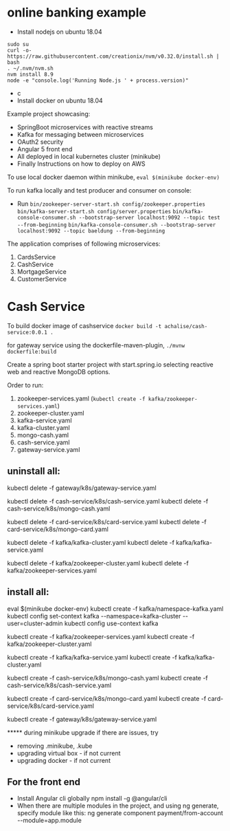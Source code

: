 # online banking example

* Install nodejs on ubuntu 18.04

```
sudo su
curl -o- https://raw.githubusercontent.com/creationix/nvm/v0.32.0/install.sh | bash
. ~/.nvm/nvm.sh
nvm install 8.9
node -e "console.log('Running Node.js ' + process.version)"
```

* c
* Install docker on ubuntu 18.04

Example project showcasing:

* SpringBoot microservices with reactive streams
* Kafka for messaging between microservices
* OAuth2 security
* Angular 5 front end
* All deployed in local kubernetes cluster (minikube)
* Finally Instructions on how to deploy on AWS

To use local docker daemon within minikube, `eval $(minikube docker-env)`

To run kafka locally and test producer and consumer on console:

* Run `bin/zookeeper-server-start.sh config/zookeeper.properties`
      `bin/kafka-server-start.sh config/server.properties`
      `bin/kafka-console-consumer.sh --bootstrap-server localhost:9092 --topic test --from-beginning`
      `bin/kafka-console-consumer.sh --bootstrap-server localhost:9092 --topic baeldung --from-beginning`


The application comprises of following microservices:


1. CardsService
2. CashService
3. MortgageService
4. CustomerService

# Cash Service

To build docker image of cashservice
`docker build -t achalise/cash-service:0.0.1 .`

for gateway service using the dockerfile-maven-plugin, 
`./mvnw dockerfile:build`

Create a spring boot starter project with start.spring.io selecting reactive web and reactive MongoDB options.



Order to run:

1. zookeeper-services.yaml (`kubectl create -f kafka/zookeeper-services.yaml`)
2. zookeeper-cluster.yaml
3. kafka-service.yaml
4. kafka-cluster.yaml
5. mongo-cash.yaml
6. cash-service.yaml
7. gateway-service.yaml


uninstall all:
--------------
kubectl delete -f gateway/k8s/gateway-service.yaml

kubectl delete -f cash-service/k8s/cash-service.yaml
kubectl delete -f cash-service/k8s/mongo-cash.yaml

kubectl delete -f card-service/k8s/card-service.yaml 
kubectl delete -f card-service/k8s/mongo-card.yaml

kubectl delete -f kafka/kafka-cluster.yaml
kubectl delete -f kafka/kafka-service.yaml

kubectl delete -f kafka/zookeeper-cluster.yaml
kubectl delete -f kafka/zookeeper-services.yaml

install all:
------------
eval $(minikube docker-env)
kubectl create -f kafka/namespace-kafka.yaml
kubectl config set-context kafka --namespace=kafka-cluster --user=cluster-admin
kubectl config use-context kafka

kubectl create -f kafka/zookeeper-services.yaml
kubectl create -f kafka/zookeeper-cluster.yaml

kubectl create -f kafka/kafka-service.yaml 
kubectl create -f kafka/kafka-cluster.yaml

kubectl create -f cash-service/k8s/mongo-cash.yaml
kubectl create -f cash-service/k8s/cash-service.yaml 

kubectl create -f card-service/k8s/mongo-card.yaml
kubectl create -f card-service/k8s/card-service.yaml

kubectl create -f gateway/k8s/gateway-service.yaml

***** during minikube upgrade if there are issues, try
   - removing .minikube, .kube
   - upgrading virtual box - if not current
   - upgrading docker - if not current





## For the front end

- Install Angular cli globally
  npm install -g @angular/cli
- When there are multiple modules in the project, and using ng generate, specify module like this:
   ng generate component payment/from-account --module=app.module



